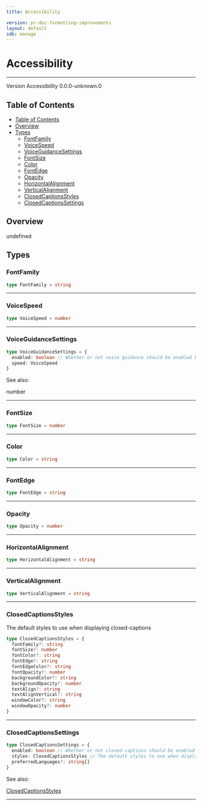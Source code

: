 ```yaml
---
title: Accessibility

version: pr-doc-formatting-improvements
layout: default
sdk: manage
---
```


# Accessibility

---

Version Accessibility 0.0.0-unknown.0

## Table of Contents

- [Table of Contents](#table-of-contents)
- [Overview](#overview)
- [Types](#types)
  - [FontFamily](#fontfamily)
  - [VoiceSpeed](#voicespeed)
  - [VoiceGuidanceSettings](#voiceguidancesettings)
  - [FontSize](#fontsize)
  - [Color](#color)
  - [FontEdge](#fontedge)
  - [Opacity](#opacity)
  - [HorizontalAlignment](#horizontalalignment)
  - [VerticalAlignment](#verticalalignment)
  - [ClosedCaptionsStyles](#closedcaptionsstyles)
  - [ClosedCaptionsSettings](#closedcaptionssettings)

## Overview

undefined

## Types

### FontFamily

```typescript
type FontFamily = string
```

---

### VoiceSpeed

```typescript
type VoiceSpeed = number
```

---

### VoiceGuidanceSettings

```typescript
type VoiceGuidanceSettings = {
  enabled: boolean // Whether or not voice guidance should be enabled by default
  speed: VoiceSpeed
}
```

See also:

number

---

### FontSize

```typescript
type FontSize = number
```

---

### Color

```typescript
type Color = string
```

---

### FontEdge

```typescript
type FontEdge = string
```

---

### Opacity

```typescript
type Opacity = number
```

---

### HorizontalAlignment

```typescript
type HorizontalAlignment = string
```

---

### VerticalAlignment

```typescript
type VerticalAlignment = string
```

---

### ClosedCaptionsStyles

The default styles to use when displaying closed-captions

```typescript
type ClosedCaptionsStyles = {
  fontFamily?: string
  fontSize?: number
  fontColor?: string
  fontEdge?: string
  fontEdgeColor?: string
  fontOpacity?: number
  backgroundColor?: string
  backgroundOpacity?: number
  textAlign?: string
  textAlignVertical?: string
  windowColor?: string
  windowOpacity?: number
}
```

---

### ClosedCaptionsSettings

```typescript
type ClosedCaptionsSettings = {
  enabled: boolean // Whether or not closed-captions should be enabled by default
  styles: ClosedCaptionsStyles // The default styles to use when displaying closed-captions
  preferredLanguages?: string[]
}
```

See also:

[ClosedCaptionsStyles](#closedcaptionsstyles)

---
